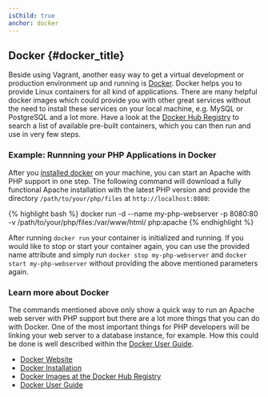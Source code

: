 ```yaml
---
isChild: true
anchor: docker
---
```


## Docker {#docker_title}

Beside using Vagrant, another easy way to get a virtual development or production environment up and running is [Docker][docker].
Docker helps you to provide Linux containers for all kind of applications.
There are many helpful docker images which could provide you with other great services without the need to install
these services on your local machine, e.g. MySQL or PostgreSQL and a lot more.
Have a look at the [Docker Hub Registry][docker-hub] to search a list of available pre-built containers,
which you can then run and use in very few steps.

### Example: Runnning your PHP Applications in Docker
After you [installed docker][docker-install] on your machine, you can start an Apache with PHP support in one step.
The following command will download a fully functional Apache installation with the latest PHP version and provide the
directory `/path/to/your/php/files` at `http://localhost:8080`:

{% highlight bash %}
docker run -d --name my-php-webserver -p 8080:80 -v /path/to/your/php/files:/var/www/html/ php:apache
{% endhighlight %}

After running `docker run` your container is initialized and running.
If you would like to stop or start your container again, you can use the provided name attribute and simply run
`docker stop my-php-webserver` and `docker start my-php-webserver` without providing the above mentioned parameters again.

### Learn more about Docker
The commands mentioned above only show a quick way to run an Apache web server with PHP support but there are a lot more
things that you can do with Docker.
One of the most important things for PHP developers will be linking your web server to a database instance, for example.
How this could be done is well described within the [Docker User Guide][docker-doc].

* [Docker Website][docker]
* [Docker Installation][docker-install]
* [Docker Images at the Docker Hub Registry][docker-hub]
* [Docker User Guide][docker-doc]

[docker]: http://docker.com/
[docker-hub]: https://registry.hub.docker.com/
[docker-install]: https://docs.docker.com/installation/
[docker-doc]: https://docs.docker.com/userguide/